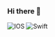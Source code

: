 ### Hi there 👋

<!--
**aroob6/aroob6** is a ✨ _special_ ✨ repository because its `README.md` (this file) appears on your GitHub profile.

Here are some ideas to get you started:

- 🔭 I’m currently working on ...
- 🌱 I’m currently learning ...
- 👯 I’m looking to collaborate on ...
- 🤔 I’m looking for help with ...
- 💬 Ask me about ...
- 📫 How to reach me: ...
- 😄 Pronouns: ...
- ⚡ Fun fact: ...
-->

<img alt="IOS" src="https://img.shields.io/badge/iOS-000000?style=for-the-badge&logo=ios&logoColor=white"> <img alt="Swift" src="https://img.shields.io/badge/swift-%23FA7343.svg?style=for-the-badge&logo=swift&logoColor=white"/>
